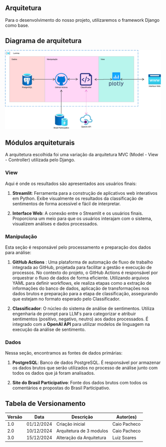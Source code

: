 ## Arquitetura

Para o desenvolvimento do nosso projeto, utilizaremos o framework Django como base.

## Diagrama de arquitetura

![Diagrama de Arquitetura](arquitetura.jpeg)

## Módulos arquiteturais

A arquitetura escolhida foi uma variação da arquitetura MVC (Model - View - Controller) utilizada pelo Django.

### View

Aqui é onde os resultados são apresentados aos usuários finais:

1. **Streamlit**: Ferramenta para a construção de aplicativos web interativos em Python. Exibe visualmente os resultados da classificação de sentimentos de forma acessível e fácil de interpretar.

2. **Interface Web**: A conexão entre o Streamlit e os usuários finais. Proporciona um meio para que os usuários interajam com o sistema, visualizem análises e dados processados.

### Manipulação

Esta seção é responsável pelo processamento e preparação dos dados para análise:

1. **GitHub Actions** : Uma plataforma de automação de fluxo de trabalho integrada ao GitHub, projetada para facilitar a gestão e execução de processos. No contexto do projeto, o GitHub Actions é responsável por orquestrar o fluxo de dados de forma eficiente. Utilizando arquivos YAML para definir workflows, ele realiza etapas como a extração de informações do banco de dados, aplicação de transformações nos dados brutos e preparação para a etapa de classificação, assegurando que estejam no formato esperado pelo Classificador.

2. **Classificador**: O núcleo do sistema de análise de sentimentos. Utiliza engenharia de prompt para LLM's para categorizar e atribuir sentimentos (positivo, negativo, neutro) aos dados processados. É integrado com a **OpenAI API** para utilizar modelos de linguagem na execução da análise de sentimento.

### Dados

Nessa seção, encontramos as fontes de dados primárias:

1. **PostgreSQL**: Banco de dados PostgreSQL. É responsável por armazenar os dados brutos que serão utilizados no processo de análise junto com todos os dados que já foram analisados.

2. **Site do Brasil Participativo**: Fonte dos dados brutos com todos os comentários e propostas do Brasil Participativo.

## Tabela de Versionamento

| Versão | Data       | Descrição                | Autor(es)    |
| ------ | ---------- | ------------------------ | ------------ |
| 1.0    | 01/12/2024 | Criação inicial          | Caio Pacheco |
| 2.0    | 10/12/2024 | Arquitetura de 3 modulos | Caio Pacheco |
| 3.0    | 15/12/2024 | Alteração da Arquitetura | Luiz Soares  |
